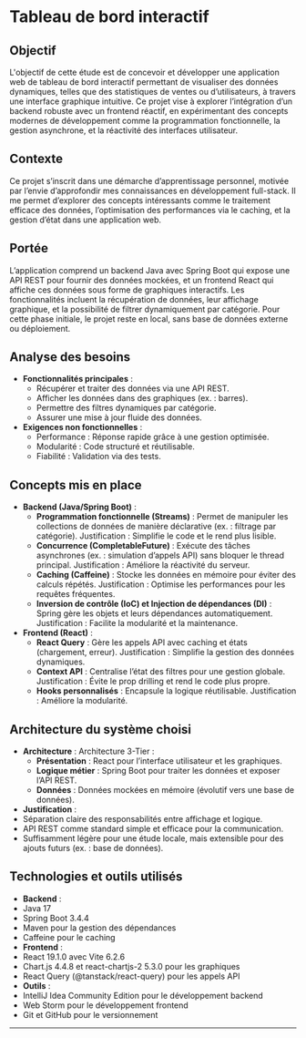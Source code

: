 # Tableau de bord interactif

## Objectif
L'objectif de cette étude est de concevoir et développer une application web de tableau de bord interactif permettant de visualiser des données dynamiques, telles que des statistiques de ventes ou d’utilisateurs, à travers une interface graphique intuitive.
Ce projet vise à explorer l’intégration d’un backend robuste avec un frontend réactif, en expérimentant des concepts modernes de développement comme la programmation fonctionnelle, la gestion asynchrone, et la réactivité des interfaces utilisateur.

## Contexte
Ce projet s’inscrit dans une démarche d’apprentissage personnel, motivée par l’envie d’approfondir mes connaissances en développement full-stack. 
Il me permet d’explorer des concepts intéressants comme le traitement efficace des données, l’optimisation des performances via le caching, et la gestion d’état dans une application web.

## Portée
L’application comprend un backend Java avec Spring Boot qui expose une API REST pour fournir des données mockées, et un frontend React qui affiche ces données sous forme de graphiques interactifs. 
Les fonctionnalités incluent la récupération de données, leur affichage graphique, et la possibilité de filtrer dynamiquement par catégorie.
Pour cette phase initiale, le projet reste en local, sans base de données externe ou déploiement.

## Analyse des besoins
- **Fonctionnalités principales** :
  - Récupérer et traiter des données via une API REST.
  - Afficher les données dans des graphiques (ex. : barres).
  - Permettre des filtres dynamiques par catégorie.
  - Assurer une mise à jour fluide des données.
- **Exigences non fonctionnelles** :
  - Performance : Réponse rapide grâce à une gestion optimisée.
  - Modularité : Code structuré et réutilisable.
  - Fiabilité : Validation via des tests.

## Concepts mis en place
- **Backend (Java/Spring Boot)** :
  - **Programmation fonctionnelle (Streams)** : Permet de manipuler les collections de données de manière déclarative (ex. : filtrage par catégorie). Justification : Simplifie le code et le rend plus lisible.
  - **Concurrence (CompletableFuture)** : Exécute des tâches asynchrones (ex. : simulation d’appels API) sans bloquer le thread principal. Justification : Améliore la réactivité du serveur.
  - **Caching (Caffeine)** : Stocke les données en mémoire pour éviter des calculs répétés. Justification : Optimise les performances pour les requêtes fréquentes.
  - **Inversion de contrôle (IoC) et Injection de dépendances (DI)** : Spring gère les objets et leurs dépendances automatiquement. Justification : Facilite la modularité et la maintenance.
- **Frontend (React)** :
  - **React Query** : Gère les appels API avec caching et états (chargement, erreur). Justification : Simplifie la gestion des données dynamiques.
  - **Context API** : Centralise l’état des filtres pour une gestion globale. Justification : Évite le prop drilling et rend le code plus propre.
  - **Hooks personnalisés** : Encapsule la logique réutilisable. Justification : Améliore la modularité.

## Architecture du système choisi
- **Architecture** : Architecture 3-Tier :
  - **Présentation** : React pour l’interface utilisateur et les graphiques.
  - **Logique métier** : Spring Boot pour traiter les données et exposer l’API REST.
  - **Données** : Données mockées en mémoire (évolutif vers une base de données).
- **Justification** :
- Séparation claire des responsabilités entre affichage et logique.
- API REST comme standard simple et efficace pour la communication.
- Suffisamment légère pour une étude locale, mais extensible pour des ajouts futurs (ex. : base de données).

## Technologies et outils utilisés
- **Backend** :
- Java 17
- Spring Boot 3.4.4
- Maven pour la gestion des dépendances
- Caffeine pour le caching
- **Frontend** :
- React 19.1.0 avec Vite 6.2.6
- Chart.js 4.4.8 et react-chartjs-2 5.3.0 pour les graphiques
- React Query (@tanstack/react-query) pour les appels API
- **Outils** :
- IntelliJ Idea Community Edition pour le développement backend
- Web Storm pour le développement frontend
- Git et GitHub pour le versionnement

---
